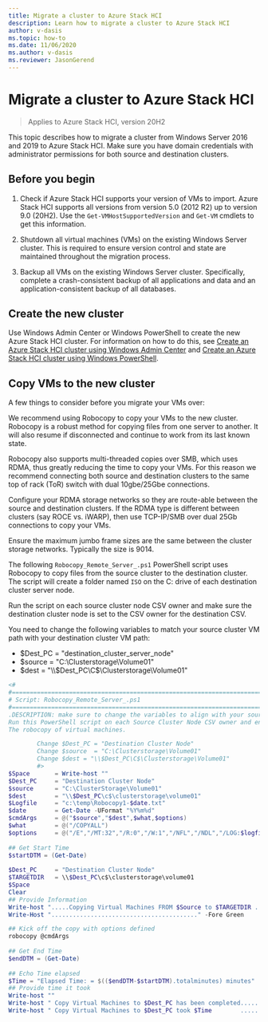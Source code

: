 ```yaml
--- 
title: Migrate a cluster to Azure Stack HCI 
description: Learn how to migrate a cluster to Azure Stack HCI 
author: v-dasis 
ms.topic: how-to 
ms.date: 11/06/2020 
ms.author: v-dasis 
ms.reviewer: JasonGerend 
---
```


# Migrate a cluster to Azure Stack HCI

> Applies to Azure Stack HCI, version 20H2

This topic describes how to migrate a cluster from Windows Server 2016 and 2019 to Azure Stack HCI. Make sure you have domain credentials with administrator permissions for both source and destination clusters.

## Before you begin

1. Check if Azure Stack HCI supports your version of VMs to import. Azure Stack HCI supports all versions from version 5.0 (2012 R2) up to version 9.0 (20H2). Use the `Get-VMHostSupportedVersion` and `Get-VM` cmdlets to get this information.

1. Shutdown all virtual machines (VMs) on the existing Windows Server cluster. This is required to ensure version control and state are maintained throughout the migration process.

1. Backup all VMs on the existing Windows Server cluster. Specifically, complete a crash-consistent backup of all applications and data and an application-consistent backup of all databases.

## Create the new cluster

Use Windows Admin Center or Windows PowerShell to create the new Azure Stack HCI cluster. For information on how to do this, see [Create an Azure Stack HCI cluster using Windows Admin Center](create-cluster.md) and [Create an Azure Stack HCI cluster using Windows PowerShell](create-cluster-powershell.md).

## Copy VMs to the new cluster

A few things to consider before you migrate your VMs over:

We recommend using Robocopy to copy your VMs to the new cluster. Robocopy is a robust method for copying files from one server to another. It will also resume if disconnected and continue to work from its last known state.

Robocopy also supports multi-threaded copies over SMB, which uses RDMA, thus greatly reducing the time to copy your VMs. For this reason we recommend connecting both source and destination clusters to the same top of rack (ToR) switch with dual 10gbe/25Gbe connections.

Configure your RDMA storage networks so they are route-able between the source and destination clusters. If the RDMA type is different between clusters (say ROCE vs. iWARP), then use TCP-IP/SMB over dual 25Gb connections to copy your VMs.

Ensure the maximum jumbo frame sizes are the same between the cluster storage networks. Typically the size is 9014.

The following `Robocopy_Remote_Server_.ps1` PowerShell script uses Robocopy to copy files from the source cluster to the destination cluster. The script will create a folder named `ISO` on the C: drive of each destination cluster server node.

Run the script on each source cluster node CSV owner and make sure the destination cluster node is set to the CSV owner for the destination CSV.

You need to change the following variables to match your source cluster VM path with your destination cluster VM path:

- $Dest_PC = "destination_cluster_server_node"
- $source  = "C:\Clusterstorage\Volume01"
- $dest = "\\$Dest_PC\C$\Clusterstorage\Volume01"

```powershell
<#
#===========================================================================  
# Script: Robocopy_Remote_Server_.ps1
#===========================================================================  
.DESCRIPTION: make sure to change the variables to align with your source cluster VM path and destination cluster VM path
Run this PowerShell script on each Source Cluster Node CSV owner and ensure destination cluster node is set to the CSV owner for the destination CSV. to optimize 
The robocopy of virtual machines.

        Change $Dest_PC = "Destination Cluster Node"
        Change $source  = "C:\Clusterstorage\Volume01"
        Change $dest = "\\$Dest_PC\C$\Clusterstorage\Volume01"
        #>  
$Space       = Write-host ""
$Dest_PC     = "Destination Cluster Node"
$source      = "C:\ClusterStorage\Volume01"
$dest        = "\\$Dest_PC\c$\clusterstorage\volume01"
$Logfile     = "c:\temp\Robocopy1-$date.txt"
$date        = Get-Date -UFormat "%Y%m%d"
$cmdArgs     = @("$source","$dest",$what,$options)  
$what        = @("/COPYALL")
$options     = @("/E","/MT:32","/R:0","/W:1","/NFL","/NDL","/LOG:$logfile","/xf")
 
## Get Start Time
$startDTM = (Get-Date)
 
$Dest_PC     = "Destination Cluster Node"
$TARGETDIR   = \\$Dest_PC\c$\clusterstorage\volume01
$Space
Clear
## Provide Information
Write-host ".....Copying Virtual Machines FROM $Source to $TARGETDIR ....................." -fore Green -back black
Write-Host "........................................." -Fore Green

## Kick off the copy with options defined  
robocopy @cmdArgs
 
## Get End Time
$endDTM = (Get-Date)
 
## Echo Time elapsed
$Time = "Elapsed Time: = $(($endDTM-$startDTM).totalminutes) minutes"  
## Provide time it took
Write-host ""
Write-host " Copy Virtual Machines to $Dest_PC has been completed......" -fore Green -back black
Write-host " Copy Virtual Machines to $Dest_PC took $Time        ......" -fore Cyan
```
